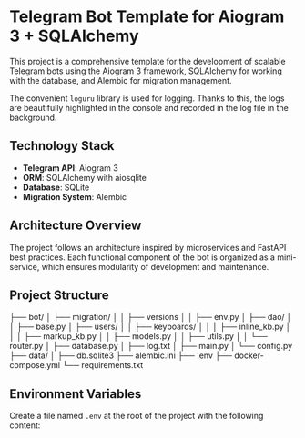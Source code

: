 # Telegram Bot Template for Aiogram 3 + SQLAlchemy

This project is a comprehensive template for the development of scalable Telegram bots using the Aiogram 3 framework, SQLAlchemy for working with the database, and Alembic for migration management.

The convenient `loguru` library is used for logging. Thanks to this, the logs are beautifully highlighted in the console and recorded in the log file in the background.

## Technology Stack

- **Telegram API**: Aiogram 3
- **ORM**: SQLAlchemy with aiosqlite
- **Database**: SQLite
- **Migration System**: Alembic

## Architecture Overview

The project follows an architecture inspired by microservices and FastAPI best practices. Each functional component of the bot is organized as a mini-service, which ensures modularity of development and maintenance.

## Project Structure

├── bot/
│   ├── migration/
│   │   ├── versions
│   │   ├── env.py
│   ├── dao/
│   │   ├── base.py
│   ├── users/
│   │   ├── keyboards/
│   │   │ ├── inline_kb.py
│   │   │ ├── markup_kb.py
│   │   ├── models.py
│   │   ├── utils.py
│   │   └── router.py
│   ├── database.py
│   ├── log.txt
│   ├── main.py
│   └── config.py
├── data/
│   ├── db.sqlite3
├── alembic.ini
├── .env
├── docker-compose.yml
└── requirements.txt


## Environment Variables

Create a file named `.env` at the root of the project with the following content:

